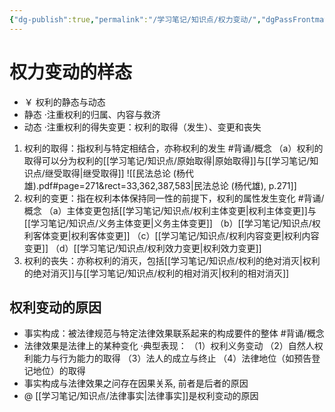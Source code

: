 ```yaml
---
{"dg-publish":true,"permalink":"/学习笔记/知识点/权力变动/","dgPassFrontmatter":true}
---
```


# 权力变动的样态
- ￥ 权利的静态与动态
- 静态
·注重权利的归属、内容与救济
- 动态
·注重权利的得失变更：权利的取得（发生）、变更和丧失
1. 权利的取得：指权利与特定相结合，亦称权利的发生 #背诵/概念 
（a）权利的取得可以分为权利的[[学习笔记/知识点/原始取得\|原始取得]]与[[学习笔记/知识点/继受取得\|继受取得]]
![[民法总论 (杨代雄).pdf#page=271&rect=33,362,387,583|民法总论 (杨代雄), p.271]]
2. 权利的变更：指在权利本体保持同一性的前提下，权利的属性发生变化 #背诵/概念 
（a）主体变更包括[[学习笔记/知识点/权利主体变更\|权利主体变更]]与[[学习笔记/知识点/义务主体变更\|义务主体变更]]
（b）[[学习笔记/知识点/权利客体变更\|权利客体变更]]
（c）[[学习笔记/知识点/权利内容变更\|权利内容变更]]
（d）[[学习笔记/知识点/权利效力变更\|权利效力变更]]
3. 权利的丧失：亦称权利的消灭，包括[[学习笔记/知识点/权利的绝对消灭\|权利的绝对消灭]]与[[学习笔记/知识点/权利的相对消灭\|权利的相对消灭]]

## 权利变动的原因
- 事实构成：被法律规范与特定法律效果联系起来的构成要件的整体 #背诵/概念 
- 法律效果是法律上的某种变化
·典型表现：
（1）权利义务变动
（2）自然人权利能力与行为能力的取得
（3）法人的成立与终止
（4）法律地位（如预告登记地位）的取得
- 事实构成与法律效果之问存在因果关系, 前者是后者的原因
- @  [[学习笔记/知识点/法律事实\|法律事实]]是权利变动的原因